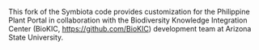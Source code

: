 This fork of the Symbiota code provides customization for the Philippine Plant Portal in collaboration with the Biodiversity Knowledge Integration Center (BioKIC, https://github.com/BioKIC) development team at Arizona State University. 
